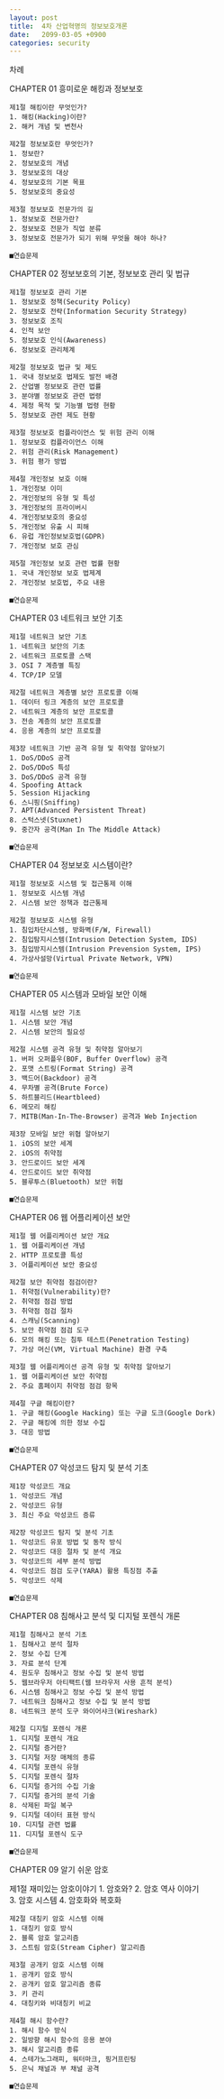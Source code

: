 ```yaml
---
layout: post
title:  4차 산업혁명의 정보보호개론
date:   2099-03-05 +0900
categories: security
---
```


차례

CHAPTER 01 흥미로운 해킹과 정보보호

    제1절 해킹이란 무엇인가?
    1. 해킹(Hacking)이란?
    2. 해커 개념 및 변천사

    제2절 정보보호란 무엇인가?  
    1. 정보란?
    2. 정보보호의 개념
    3. 정보보호의 대상
    4. 정보보호의 기본 목표
    5. 정보보호의 중요성

    제3절 정보보호 전문가의 길
    1. 정보보호 전문가란?
    2. 정보보호 전문가 직업 분류
    3. 정보보호 전문가가 되기 위해 무엇을 해야 하나?

    ■연습문제

CHAPTER 02 정보보호의 기본, 정보보호 관리 및 법규

    제1절 정보보호 관리 기본
    1. 정보보호 정책(Security Policy) 
    2. 정보보호 전략(Information Security Strategy)
    3. 정보보호 조직
    4. 인적 보안  
    5. 정보보호 인식(Awareness)
    6. 정보보호 관리체계

    제2절 정보보호 법규 및 제도
    1. 국내 정보보호 법제도 발전 배경
    2. 산업별 정보보호 관련 법률
    3. 분야별 정보보호 관련 법령
    4. 제정 목적 및 기능별 법령 현황
    5. 정보보호 관련 제도 현황

    제3절 정보보호 컴플라이언스 및 위험 관리 이해
    1. 정보보호 컴플라이언스 이해
    2. 위험 관리(Risk Management)
    3. 위험 평가 방법

    제4절 개인정보 보호 이해
    1. 개인정보 이미
    2. 개인정보의 유형 및 특성  
    3. 개인정보의 프라이버시
    4. 개인정보보호의 중요성
    5. 개인정보 유출 시 피해
    6. 유럽 개인정보보호법(GDPR)
    7. 개인정보 보호 관심

    제5절 개인정보 보호 관련 법률 현황
    1. 국내 개인정보 보호 법제계
    2. 개인정보 보호법, 주요 내용

    ■연습문제  

CHAPTER 03 네트워크 보안 기초

    제1절 네트워크 보안 기초
    1. 네트워크 보안의 기초  
    2. 네트워크 프로토콜 스택
    3. OSI 7 계층별 특징
    4. TCP/IP 모델

    제2절 네트워크 계층별 보안 프로토콜 이해
    1. 데이터 링크 계층의 보안 프로토콜
    2. 네트워크 계층의 보안 프로토콜   
    3. 전송 계층의 보안 프로토콜
    4. 응용 계층의 보안 프로토콜

    제3장 네트워크 기반 공격 유형 및 취약점 알아보기
    1. DoS/DDoS 공격  
    2. DoS/DDoS 특성
    3. DoS/DDoS 공격 유형
    4. Spoofing Attack
    5. Session Hijacking
    6. 스니핑(Sniffing)
    7. APT(Advanced Persistent Threat)
    8. 스턱스넷(Stuxnet)
    9. 중간자 공격(Man In The Middle Attack)

    ■연습문제

CHAPTER 04 정보보호 시스템이란?

    제1절 정보보호 시스템 및 접근통제 이해
    1. 정보보호 시스템 개념
    2. 시스템 보안 정책과 접근통제

    제2절 정보보호 시스템 유형
    1. 침입차단시스템, 방화벽(F/W, Firewall)
    2. 침입탐지시스템(Intrusion Detection System, IDS)
    3. 침입방지시스템(Intrusion Prevension System, IPS)
    4. 가상사설망(Virtual Private Network, VPN)

    ■연습문제

CHAPTER 05 시스템과 모바일 보안 이해

    제1절 시스템 보안 기초
    1. 시스템 보안 개념
    2. 시스템 보안의 필요성

    제2절 시스템 공격 유형 및 취약점 알아보기
    1. 버퍼 오퍼플우(BOF, Buffer Overflow) 공격
    2. 포맷 스트링(Format String) 공격
    3. 백드어(Backdoor) 공격
    4. 무차별 공격(Brute Force)
    5. 하트블리드(Heartbleed)
    6. 메모리 해킹
    7. MITB(Man-In-The-Browser) 공격과 Web Injection

    제3장 모바일 보안 위협 알아보기
    1. iOS의 보안 세계
    2. iOS의 취약점
    3. 안드로이드 보안 세계  
    4. 안드로이드 보안 취약점
    5. 블루투스(Bluetooth) 보안 위협

    ■연습문제

CHAPTER 06 웹 어플리케이션 보안

    제1절 웹 어플리케이션 보안 개요
    1. 웹 어플리케이션 개념
    2. HTTP 프로토콜 특성
    3. 어플리케이션 보안 중요성

    제2절 보안 취약점 점검이란?
    1. 취약점(Vulnerability)란?
    2. 취약점 점검 방법
    3. 취약점 점검 절차
    4. 스캐닝(Scanning)
    5. 보안 취약점 점검 도구
    6. 모의 해킹 또는 침투 테스트(Penetration Testing)
    7. 가상 머신(VM, Virtual Machine) 환경 구축

    제3절 웹 어플리케이션 공격 유형 및 취약점 알아보기
    1. 웹 어플리케이션 보안 취약점
    2. 주요 홈페이지 취약점 점검 항목

    제4절 구글 해킹이란?
    1. 구글 해킹(Google Hacking) 또는 구글 도크(Google Dork)
    2. 구글 해킹에 의한 정보 수집
    3. 대응 방법

    ■연습문제

CHAPTER 07 악성코드 탐지 및 분석 기초 

    제1장 악성코드 개요
    1. 악성코드 개념
    2. 악성코드 유형  
    3. 최신 주요 악성코드 증류

    제2장 악성코드 탐지 및 분석 기초
    1. 악성코드 유포 방법 및 동작 방식
    2. 악성코드 대응 절차 및 분석 개요
    3. 악성코드의 세부 분석 방법
    4. 악성코드 점검 도구(YARA) 활용 특징점 추출
    5. 악성코드 삭제

    ■연습문제

CHAPTER 08  침해사고 분석 및 디지털 포렌식 개론

    제1절 침해사고 분석 기초
    1. 침해사고 분석 절차
    2. 정보 수집 단계
    3. 자료 분석 단계
    4. 원도우 침해사고 정보 수집 및 분석 방법
    5. 웹브라우저 아티팩트(웹 브라우저 사용 흔적 분석)
    6. 시스템 침해사고 정보 수집 및 분석 방법
    7. 네트워크 침해사고 정보 수집 및 분석 방법
    8. 네트워크 분석 도구 와이어샤크(Wireshark)  

    제2절 디지털 포렌식 개론
    1. 디지털 포렌식 개요
    2. 디지털 증거란? 
    3. 디지털 저장 매체의 종류
    4. 디지털 포렌식 유형
    5. 디지털 포렌식 절차
    6. 디지털 증거의 수집 기술
    7. 디지털 증거의 분석 기술
    8. 삭제된 파일 복구
    9. 디지털 데이터 표현 방식
    10. 디지털 관련 법률
    11. 디지털 포렌식 도구

    ■연습문제

CHAPTER 09 알기 쉬운 암호

제1절 재미있는 암호이야기
    1. 암호와?
    2. 암호 역사 이야기  
    3. 암호 시스템
    4. 암호화와 복호화

    제2절 대칭키 암호 시스템 이해
    1. 대칭키 암호 방식
    2. 블록 암호 알고리즘
    3. 스트림 암호(Stream Cipher) 알고리즘  

    제3절 공개키 암호 시스템 이해
    1. 공개키 암호 방식
    2. 공개키 암호 알고리즘 종류
    3. 키 관리
    4. 대칭키와 비대칭키 비교

    제4절 해시 함수란?
    1. 해시 함수 방식
    2. 일방향 해시 함수의 응용 분야
    3. 해시 알고리즘 종류
    4. 스테가노그래피, 워터마크, 핑거프린팅
    5. 은닉 채널과 부 채널 공격

    ■연습문제